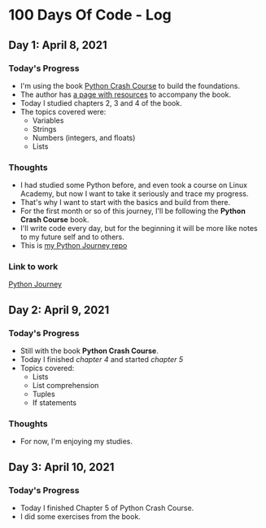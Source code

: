 # 100 Days Of Code - Log

## Day 1: April 8, 2021

### Today's Progress

- I'm using the book [Python Crash Course](https://nostarch.com/pythoncrashcourse2e) to build the foundations.
- The author has [a page with resources](https://ehmatthes.github.io/pcc_2e/regular_index/) to accompany the book.
- Today I studied chapters 2, 3 and 4 of the book.
- The topics covered were:
  - Variables
  - Strings
  - Numbers (integers, and floats)
  - Lists

### Thoughts

- I had studied some Python before, and even took a course on Linux Academy, but now I want to take it seriously and trace my progress.
- That's why I want to start with the basics and build from there.
- For the first month or so of this journey, I'll be following the **Python Crash Course** book.
- I'll write code every day, but for the beginning it will be more like notes to my future self and to others.
- This is [my Python Journey repo](https://github.com/suvo-oko/python-journey)
  
### Link to work

[Python Journey](https://github.com/suvo-oko/python-journey)

## Day 2: April 9, 2021

### Today's Progress

- Still with the book **Python Crash Course**.
- Today I finished *chapter 4* and started *chapter 5*
- Topics covered:
  - Lists
  - List comprehension
  - Tuples
  - If statements

### Thoughts

- For now, I'm enjoying my studies.

## Day 3: April 10, 2021

### Today's Progress

- Today I finished Chapter 5 of Python Crash Course.
- I did some exercises from the book.
